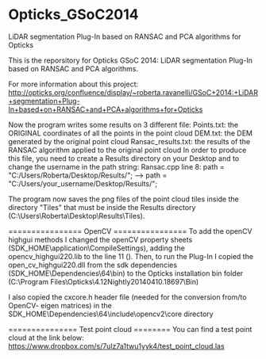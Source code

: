 Opticks_GSoC2014
================

LiDAR segmentation Plug-In based on RANSAC and PCA algorithms for Opticks

This is the reporsitory for Opticks GSoC 2014: LiDAR segmentation Plug-In based on RANSAC and PCA algorithms.

For more information about this project: http://opticks.org/confluence/display/~roberta.ravanelli/GSoC+2014:+LiDAR+segmentation+Plug-In+based+on+RANSAC+and+PCA+algorithms+for+Opticks

Now the program writes some results on 3 different file:
Points.txt: the  ORIGINAL coordinates of all the points in the point cloud
DEM.txt: the DEM generated by the original point cloud
Ransac_results.txt: the results of the RANSAC algorithm applied to the original point cloud
In order to produce this file, you need to create a Results directory on your Desktop and to change the username in the path string:
Ransac.cpp line 8: path = "C:/Users/Roberta/Desktop/Results/"; --> path = "C:/Users/your_username/Desktop/Results/";

The program now saves the png files of the point cloud tiles inside the directory "Tiles" that must be inside the Results directory (C:\Users\Roberta\Desktop\Results\Tiles).

================ OpenCV ================
To add the openCV highgui methods I changed the openCV property sheets (SDK_HOME\application\CompileSettings), adding the opencv_highgui220.lib to the line 11 (<AdditionalDependencies>).
Then, to run the Plug-In I copied the open_cv_highgui220.dll from the sdk dependencies (SDK_HOME\Dependencies\64\bin) to the Opticks installation bin folder (C:\Program Files\Opticks\4.12Nightly20140410.18697\Bin)

I also copied the cxcore.h header file (needed for the conversion from/to OpenCV- eigen matrices) in the SDK_HOME\Dependencies\64\include\opencv2\core directory

=============== Test point cloud ========
You can find a test point cloud at the link below:
https://www.dropbox.com/s/7ulz7a1twu1yyk4/test_point_cloud.las